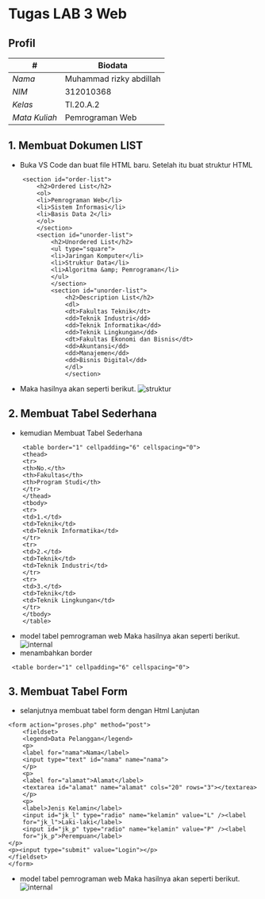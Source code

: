 # Tugas LAB 3 Web
## Profil
| # | Biodata |
| -------- | --- |
| *Nama* | Muhammad rizky abdillah |
| *NIM* | 312010368 |
| *Kelas* | TI.20.A.2 |
| *Mata Kuliah* | Pemrograman Web |
## 1. Membuat Dokumen LIST
* Buka VS Code dan buat file HTML baru. Setelah itu buat struktur HTML 

```
    <section id="order-list">
        <h2>Ordered List</h2>
        <ol>
        <li>Pemrograman Web</li>
        <li>Sistem Informasi</li>
        <li>Basis Data 2</li>
        </ol>
        </section>
        <section id="unorder-list">
            <h2>Unordered List</h2>
            <ul type="square">
            <li>Jaringan Komputer</li>
            <li>Struktur Data</li>
            <li>Algoritma &amp; Pemrograman</li>
            </ul>
            </section>
            <section id="unorder-list">
                <h2>Description List</h2>
                <dl>
                <dt>Fakultas Teknik</dt>
                <dd>Teknik Industri</dd>
                <dd>Teknik Informatika</dd>
                <dd>Teknik Lingkungan</dd>
                <dt>Fakultas Ekonomi dan Bisnis</dt>
                <dd>Akuntansi</dd>
                <dd>Manajemen</dd>
                <dd>Bisnis Digital</dd>
                </dl>
                </section>
```

* Maka hasilnya akan seperti berikut.
![struktur](list.JPG)
## 2. Membuat Tabel Sederhana
* kemudian Membuat Tabel Sederhana
<!-- Ini adalah paragraf pertama -->
```
    <table border="1" cellpadding="6" cellspacing="0">
    <thead>
    <tr>
    <th>No.</th>
    <th>Fakultas</th>
    <th>Program Studi</th>
    </tr>
    </thead>
    <tbody>
    <tr>
    <td>1.</td>
    <td>Teknik</td>
    <td>Teknik Informatika</td>
    </tr>
    <tr>
    <td>2.</td>
    <td>Teknik</td>
    <td>Teknik Industri</td>
    </tr>
    <tr>
    <td>3.</td>
    <td>Teknik</td>
    <td>Teknik Lingkungan</td>
    </tr>
    </tbody>
    </table>
```

* model tabel pemrograman web Maka hasilnya akan seperti berikut.
![internal](tabel.PNG)
* menambahkan border
```
 <table border="1" cellpadding="6" cellspacing="0">
```

## 3. Membuat Tabel Form
* selanjutnya membuat tabel form dengan Html Lanjutan 
```
<form action="proses.php" method="post">
    <fieldset>
    <legend>Data Pelanggan</legend>
    <p>
    <label for="nama">Nama</label>
    <input type="text" id="nama" name="nama">
    </p>
    <p>
    <label for="alamat">Alamat</label>
    <textarea id="alamat" name="alamat" cols="20" rows="3"></textarea>
    </p>
    <p>
    <label>Jenis Kelamin</label>
    <input id="jk_l" type="radio" name="kelamin" value="L" /><label
    for="jk_l">Laki-laki</label>
    <input id="jk_p" type="radio" name="kelamin" value="P" /><label
    for="jk_p">Perempuan</label>
</p>
<p><input type="submit" value="Login"></p>
</fieldset>
</form>
```
* model tabel pemrograman web Maka hasilnya akan seperti berikut.
![internal](form.PNG)
